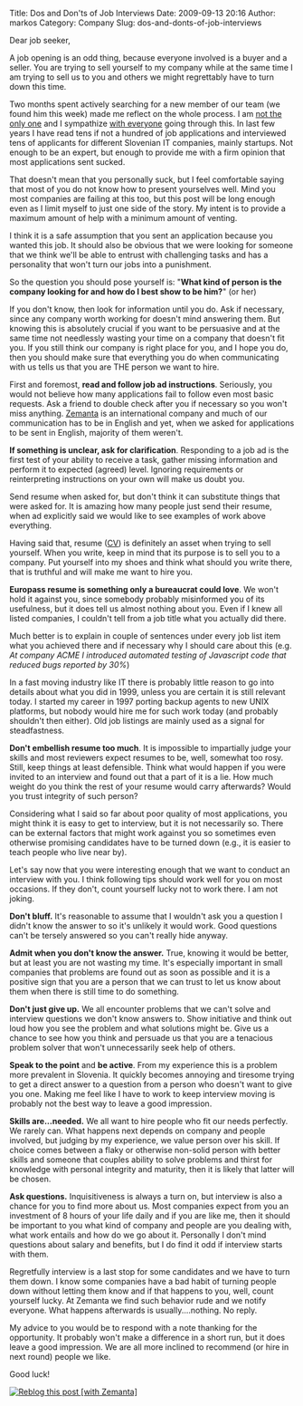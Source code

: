 Title: Dos and Don'ts of Job Interviews
Date: 2009-09-13 20:16
Author: markos
Category: Company
Slug: dos-and-donts-of-job-interviews

Dear job seeker,

A job opening is an odd thing, because everyone involved is a buyer and
a seller. You are trying to sell yourself to my company while at the
same time I am trying to sell us to you and others we might regrettably
have to turn down this time.

Two months spent actively searching for a new member of our team (we
found him this week) made me reflect on the whole process. I am [not the
only
one](http://friedcellcollective.net/outbreak/2009/08/14/hiring-developers-king-of-the-hill-effect/)
and I sympathize [with
everyone](http://www.worldlandtrust.org/news/2009/07/how-not-to-apply-for-conservation-job.htm)
going through this. In last few years I have read tens if not a hundred
of job applications and interviewed tens of applicants for different
Slovenian IT companies, mainly startups. Not enough to be an expert, but
enough to provide me with a firm opinion that most applications sent
sucked.

That doesn't mean that you personally suck, but I feel comfortable
saying that most of you do not know how to present yourselves well. Mind
you most companies are failing at this too, but this post will be long
enough even as I limit myself to just one side of the story. My intent
is to provide a maximum amount of help with a minimum amount of venting.

I think it is a safe assumption that you sent an application because you
wanted this job. It should also be obvious that we were looking for
someone that we think we'll be able to entrust with challenging tasks
and has a personality that won't turn our jobs into a punishment.

So the question you should pose yourself is: "**What kind of person is
the company looking for and how do I best show to be him?**" (or her)

If you don't know, then look for information until you do. Ask if
necessary, since any company worth working for doesn't mind answering
them. But knowing this is absolutely crucial if you want to be
persuasive and at the same time not needlessly wasting your time on a
company that doesn't fit you. If you still think our company is right
place for you, and I hope you do, then you should make sure that
everything you do when communicating with us tells us that you are THE
person we want to hire.

First and foremost, **read and follow job ad instructions**. Seriously,
you would not believe how many applications fail to follow even most
basic requests. Ask a friend to double check after you if necessary so
you won't miss anything. [Zemanta](http://www.zemanta.com "Zemanta") is
an international company and much of our communication has to be in
English and yet, when we asked for applications to be sent in English,
majority of them weren't.

**If something is unclear, ask for clarification**. Responding to a job
ad is the first test of your ability to receive a task, gather missing
information and perform it to expected (agreed) level. Ignoring
requirements or reinterpreting instructions on your own will make us
doubt you.

Send resume when asked for, but don't think it can substitute things
that were asked for. It is amazing how many people just send their
resume, when ad explicitly said we would like to see examples of work
above everything.

Having said that, resume
([CV](http://en.wikipedia.org/wiki/R%C3%A9sum%C3%A9 "R?sum?")) is
definitely an asset when trying to sell yourself. When you write, keep
in mind that its purpose is to sell you to a company. Put yourself into
my shoes and think what should you write there, that is truthful and
will make me want to hire you.

**Europass resume is something only a bureaucrat could love**. We won't
hold it against you, since somebody probably misinformed you of its
usefulness, but it does tell us almost nothing about you. Even if I knew
all listed companies, I couldn't tell from a job title what you actually
did there.

Much better is to explain in couple of sentences under every job list
item what you achieved there and if necessary why I should care about
this (e.g. *At company ACME I introduced automated testing of Javascript
code that reduced bugs reported by 30%*)

In a fast moving industry like IT there is probably little reason to go
into details about what you did in 1999, unless you are certain it is
still relevant today. I started my career in 1997 porting backup agents
to new UNIX platforms, but nobody would hire me for such work today (and
probably shouldn't then either). Old job listings are mainly used as a
signal for steadfastness.

**Don't embellish resume too much**. It is impossible to impartially
judge your skills and most reviewers expect resumes to be, well,
somewhat too rosy. Still, keep things at least defensible. Think what
would happen if you were invited to an interview and found out that a
part of it is a lie. How much weight do you think the rest of your
resume would carry afterwards? Would you trust integrity of such person?

Considering what I said so far about poor quality of most applications,
you might think it is easy to get to interview, but it is not
necessarily so. There can be external factors that might work against
you so sometimes even otherwise promising candidates have to be turned
down (e.g., it is easier to teach people who live near by).

Let's say now that you were interesting enough that we want to conduct
an interview with you. I think following tips should work well for you
on most occasions. If they don't, count yourself lucky not to work
there. I am not joking.

**Don't bluff.** It's reasonable to assume that I wouldn't ask you a
question I didn't know the answer to so it's unlikely it would work.
Good questions can't be tersely answered so you can't really hide
anyway.

**Admit when you don't know the answer.** True, knowing it would be
better, but at least you are not wasting my time. It's especially
important in small companies that problems are found out as soon as
possible and it is a positive sign that you are a person that we can
trust to let us know about them when there is still time to do
something.

**Don't just give up.** We all encounter problems that we can't solve
and interview questions we don't know answers to. Show initiative and
think out loud how you see the problem and what solutions might be. Give
us a chance to see how you think and persuade us that you are a
tenacious problem solver that won't unnecessarily seek help of others.

**Speak to the point** and **be active**. From my experience this is a
problem more prevalent in Slovenia. It quickly becomes annoying and
tiresome trying to get a direct answer to a question from a person who
doesn't want to give you one. Making me feel like I have to work to keep
interview moving is probably not the best way to leave a good
impression.

**Skills are...needed.** We all want to hire people who fit our needs
perfectly. We rarely can. What happens next depends on company and
people involved, but judging by my experience, we value person over his
skill. If choice comes between a flaky or otherwise non-solid person
with better skills and someone that couples ability to solve problems
and thirst for knowledge with personal integrity and maturity, then it
is likely that latter will be chosen.

**Ask questions.** Inquisitiveness is always a turn on, but interview is
also a chance for you to find more about us. Most companies expect from
you an investment of 8 hours of your life daily and if you are like me,
then it should be important to you what kind of company and people are
you dealing with, what work entails and how do we go about it.
Personally I don't mind questions about salary and benefits, but I do
find it odd if interview starts with them.

Regretfully interview is a last stop for some candidates and we have to
turn them down. I know some companies have a bad habit of turning people
down without letting them know and if that happens to you, well, count
yourself lucky. At Zemanta we find such behavior rude and we notify
everyone. What happens afterwards is usually....nothing. No reply.

My advice to you would be to respond with a note thanking for the
opportunity. It probably won't make a difference in a short run, but it
does leave a good impression. We are all more inclined to recommend (or
hire in next round) people we like.

Good luck!

<div class="zemanta-pixie">

[![Reblog this post [with
Zemanta]](http://img.zemanta.com/reblog_e.png?x-id=37e4a7b1-bb28-45a9-a90c-c3b75ed89041)](http://reblog.zemanta.com/zemified/37e4a7b1-bb28-45a9-a90c-c3b75ed89041/ "Reblog this post [with Zemanta]")<span
class="zem-script paragraph-reblog"></span>
<script src="http://static.zemanta.com/readside/loader.js" type="text/javascript"></script>
</span>

</div>
